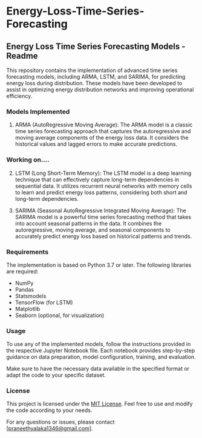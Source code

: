 # Energy-Loss-Time-Series-Forecasting
## Energy Loss Time Series Forecasting Models - Readme

This repository contains the implementation of advanced time series forecasting models, including ARMA, LSTM, and SARIMA, for predicting energy loss during distribution. These models have been developed to assist in optimizing energy distribution networks and improving operational efficiency.

### Models Implemented

1. ARMA (AutoRegressive Moving Average):
The ARMA model is a classic time series forecasting approach that captures the autoregressive and moving average components of the energy loss data. It considers the historical values and lagged errors to make accurate predictions.

### Working on....

2. LSTM (Long Short-Term Memory):
The LSTM model is a deep learning technique that can effectively capture long-term dependencies in sequential data. It utilizes recurrent neural networks with memory cells to learn and predict energy loss patterns, considering both short and long-term dependencies.

3. SARIMA (Seasonal AutoRegressive Integrated Moving Average):
The SARIMA model is a powerful time series forecasting method that takes into account seasonal patterns in the data. It combines the autoregressive, moving average, and seasonal components to accurately predict energy loss based on historical patterns and trends.

### Requirements

The implementation is based on Python 3.7 or later. The following libraries are required:

- NumPy
- Pandas
- Statsmodels
- TensorFlow (for LSTM)
- Matplotlib
- Seaborn (optional, for visualization)

### Usage

To use any of the implemented models, follow the instructions provided in the respective Jupyter Notebook file. Each notebook provides step-by-step guidance on data preparation, model configuration, training, and evaluation. 

Make sure to have the necessary data available in the specified format or adapt the code to your specific dataset.

### License

This project is licensed under the [MIT License](). Feel free to use and modify the code according to your needs.

For any questions or issues, please contact [praneethyalaka1346@gmail.com].
